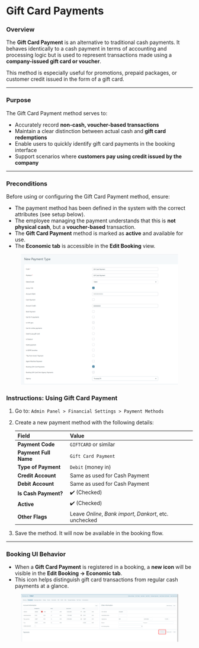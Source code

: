 # Gift Card Payments

### **Overview**

The **Gift Card Payment** is an alternative to traditional cash payments. It behaves identically to a cash payment in terms of accounting and processing logic but is used to represent transactions made using a **company-issued gift card or voucher**.

This method is especially useful for promotions, prepaid packages, or customer credit issued in the form of a gift card.

***

### **Purpose**

The Gift Card Payment method serves to:

* Accurately record **non-cash, voucher-based transactions**
* Maintain a clear distinction between actual cash and **gift card redemptions**
* Enable users to quickly identify gift card payments in the booking interface
* Support scenarios where **customers pay using credit issued by the company**

***

### **Preconditions**

Before using or configuring the Gift Card Payment method, ensure:

* The payment method has been defined in the system with the correct attributes (see setup below).
* The employee managing the payment understands that this is **not physical cash**, but a **voucher-based** transaction.
* The **Gift Card Payment** method is marked as **active** and available for use.
* The **Economic tab** is accessible in the **Edit Booking** view.

<figure><img src=".gitbook/assets/image (1) (1) (1) (1) (1) (1) (1) (1) (1) (1) (1) (1) (1) (1) (1) (1) (1) (1) (1) (1).png" alt=""><figcaption></figcaption></figure>

### **Instructions: Using Gift Card Payment**

1. Go to: `Admin Panel > Financial Settings > Payment Methods`
2.  Create a new payment method with the following details:

    | Field                 | Value                                                    |
    | --------------------- | -------------------------------------------------------- |
    | **Payment Code**      | `GIFTCARD` or similar                                    |
    | **Payment Full Name** | `Gift Card Payment`                                      |
    | **Type of Payment**   | `Debit` (money in)                                       |
    | **Credit Account**    | Same as used for Cash Payment                            |
    | **Debit Account**     | Same as used for Cash Payment                            |
    | **Is Cash Payment?**  | ✔️ (Checked)                                             |
    | **Active**            | ✔️ (Checked)                                             |
    | **Other Flags**       | Leave _Online_, _Bank import_, _Dankort_, etc. unchecked |
3. Save the method. It will now be available in the booking flow.

***

### **Booking UI Behavior**

* When a **Gift Card Payment** is registered in a booking, a **new icon** will be visible in the **Edit Booking → Economic tab**.
* This icon helps distinguish gift card transactions from regular cash payments at a glance.

<figure><img src=".gitbook/assets/image (14) (1) (1) (1) (1) (1) (1) (1) (1) (1) (1) (1) (1) (1) (1) (1) (1).png" alt=""><figcaption></figcaption></figure>
